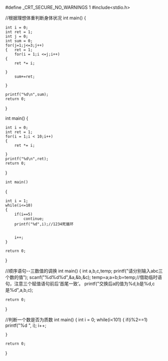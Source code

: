 #define _CRT_SECURE_NO_WARNINGS 1
#include<stdio.h>


//根据理想体重判断身体状况
int main()
{	
	

	
	int i = 0;
	int ret = 1;
	int j = 0;
	int sum = 0;
	for(j=1;j<=3;j++)
	{	ret = 1;
		for(i = 1;i <=j;i++)
	{
		ret *= i;
		
	}
		sum+=ret;
	
	}

	printf("%d\n",sum);
	return 0;
}

int main()
{

	int i = 0;
	int ret = 1;
	for(i = 1;i < 10;i++)
	{
		ret *= i;
		
	}
	printf("%d\n",ret);
	return 0;

}




	int main()
{

	
	int i = 1;
	while(i<=10)
	{
		if(i==5)
			continue;
		printf("%d",i);//1234死循环
		
	
		i++;
	}
	
	return 0;
}

		






//顺序语句--三数值的调换
int main()
{
	int a,b,c,temp;
	printf("请分别输入abc三个数的值");
	scanf("%d%d%d",&a,&b,&c);
	temp=a;a=b;b=temp;//借助临时语句，注意三个赋值语句前后‘首尾一致’。
	printf("交换后a的值为%d,b是%d,c是%d",a,b,c);

	return 0;
}







//判断一个数是否为质数
int main()
{
	int i = 0;
	while(i<101)
	{ 
		if(i%2==1)
			printf("%d ", i);
		i++;
	
	
	
	}

	return 0;

}
